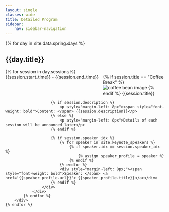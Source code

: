 ```yaml
---
layout: single
classes: wide
title: Detailed Program
sidebar:
    nav: sidebar-navigation
---
```




<div>
    {% for day in site.data.spring.days %}
        <div class="spring-school-day">
            <h2>{{day.title}}</h2>
            {% for session in day.sessions%}
                <div class="session-box" id="{{session.id}}">
                    <div class="session-title" style="display: flex">
                        <div style="flex-shrink: 0">{{session.start_time}} - {{session.end_time}}</div>
                        <div style="margin-left: 12px">
                            {% if session.title == "Coffee Break" %}
                                <img class="coffee-break" alt="coffee bean image" src="{{'/assets/img/coffee.png' | relative_url}}">
                            {% endif %}
                            {{session.title}}
                        </div>
                    </div>
                    <div class="more-information-section" style="">
                        
                        {% if session.description %}
                            <p style="margin-left: 8px"><span style="font-weight: bold">Content: </span> {{session.description}}</p>
                        {% else %}
                            <p style="margin-left: 8px">Details of each session will be announced later</p>
                        {% endif %}
                        
                        {% if session.speaker_idx %}
                            {% for speaker in site.keynote_speakers %}
                                {% if speaker.idx == session.speaker_idx %}
                                    {% assign speaker_profile = speaker %}
                                {% endif %}
                            {% endfor %}
                            <div style="margin-left: 8px;"><span style="font-weight: bold">Speaker: </span> <a href='{{speaker_profile.url}}'> {{speaker_profile.title}}</a></div>
                        {% endif %}
                    </div>
                </div>
            {% endfor %}
        </div>
    {% endfor %}
</div>
